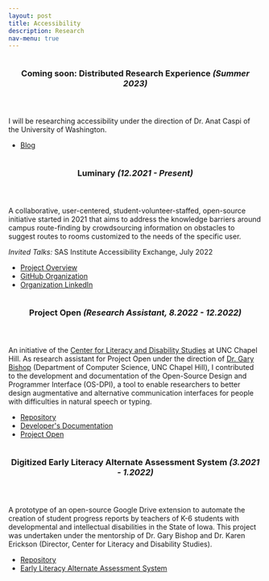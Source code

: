 ```yaml
---
layout: post
title: Accessibility
description: Research
nav-menu: true
---
```


<!-- Main -->
<div id="main">

<!-- One -->
<section id="one" class="spotlights">
	<section>
		<a href="generic.html" class="image">
			<img src="{% link assets/images/pic09.jpg %}" alt="" data-position="center center" />
		</a>
		<div class="content">
			<div class="inner">
				<header class="major">
					<h3>Coming soon: Distributed Research Experience <i>(Summer 2023)</i></h3>
				</header>
				<p>I will be researching accessibility under the direction of Dr. Anat Caspi of the University of Washington.</p>
				<ul class="actions">
					<li><a href="https://christineiym.github.io/dreu-site/" class="button">Blog</a></li>
				</ul>
			</div>
		</div>
	</section>
	<section>
		<a href="generic.html" class="image">
			<img src="{% link assets/images/accessibility_luminary.png %}" alt="" data-position="top center" />
		</a>
		<div class="content">
			<div class="inner">
				<header class="major">
					<h3>Luminary <i>(12.2021 - Present)</i></h3>
				</header>
				<p> A collaborative, user-centered, student-volunteer-staffed, open-source initiative started in 2021 that aims to address the knowledge barriers around campus route-finding by crowdsourcing information on obstacles to suggest routes to rooms customized to the needs of the specific user.</p>
                <p><i>Invited Talks:</i> SAS Institute Accessibility Exchange, July 2022</p>
				<ul class="actions">
                    <li><a href="https://docs.google.com/presentation/d/1D7z0PFlWrLBKqIl4NDVLWi8eKbG7dHSm/edit?usp=sharing&ouid=105001790425137081021&rtpof=true&sd=true" class="button">Project Overview</a></li>
					<li><a href="https://github.com/polaris-maps" class="button">GitHub Organization</a></li>
                    <li><a href="https://www.linkedin.com/company/luminary-maps/" class="button">Organization LinkedIn</a></li>
				</ul>
			</div>
		</div>
	</section>
	<section>
		<a href="generic.html" class="image">
			<img src="{% link assets/images/accessibility_project_open.png %}" alt="" data-position="25% 25%" />
		</a>
		<div class="content">
			<div class="inner">
				<header class="major">
					<h3>Project Open <i>(Research Assistant, 8.2022 - 12.2022)</i></h3>
				</header>
                <p>An initiative of the <a href="https://www.med.unc.edu/healthsciences/clds">Center for Literacy and Disability Studies</a> at UNC Chapel Hill. As research assistant for Project Open under the direction of <a href="https://www.cs.unc.edu/~gb/">Dr. Gary Bishop</a> (Department of Computer Science, UNC Chapel Hill), I contributed to the development and documentation of the Open-Source Design and Programmer Interface (OS-DPI), a tool to enable researchers to better design augmentative and alternative communication interfaces for people with difficulties in natural speech or typing.</p>
				<ul class="actions">
					<li><a href="https://github.com/gbishop/OS-DPI" class="button">Repository</a></li>
                    <li><a href="https://github.com/christineiym/OS-DPI/wiki/OS-DPI-Developer-Documentation" class="button">Developer's Documentation</a></li>
                    <li><a href="https://project-openaac.com/" class="button">Project Open</a></li>
				</ul>
			</div>
		</div>
	</section>
    <section>
		<a href="generic.html" class="image">
			<img src="{% link assets/images/accessibility_elaa.png %}" alt="" data-position="25% 25%" />
		</a>
		<div class="content">
			<div class="inner">
				<header class="major">
					<h3>Digitized Early Literacy Alternate Assessment System <i>(3.2021 - 1.2022)</i></h3>
				</header>
				<p>A prototype of an open-source Google Drive extension to automate the creation of student progress reports by teachers of K-6 students with developmental and intellectual disabilities in the State of Iowa. This project was undertaken under the mentorship of Dr. Gary Bishop and Dr. Karen Erickson (Director, Center for Literacy and Disability Studies).</p>
				<ul class="actions">
					<li><a href="https://github.com/christineiym/digitizing-elaa" class="button">Repository</a></li>
                    <li><a href="https://educateiowa.gov/sites/default/files/documents/Dynamic%20Learning%20Maps%20%28DLM%29%20Aligned%20K-6%20Early%20Literacy%20Alternate%20Assessment%20Iowa%20Manual.pdf" class="button">Early Literacy Alternate Assessment System</a></li>
				</ul>
			</div>
		</div>
	</section>
</section>

</div>
